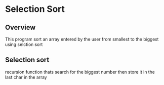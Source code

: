 # Selection Sort

## Overview
This program sort an array entered by the user from smallest to the biggest using selction sort

## Selection sort
recursion function thats search for the biggest number then store it in the last char in the array 
